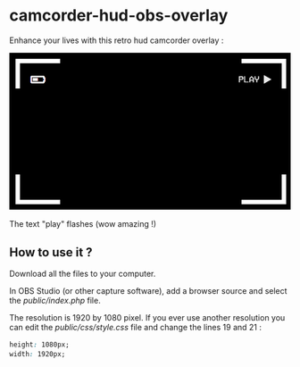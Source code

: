 # camcorder-hud-obs-overlay

Enhance your lives with this retro hud camcorder overlay :

![Screenshot](public/img/example.png)

The text "play" flashes (wow amazing !)

## How to use it ?

Download all the files to your computer.

In OBS Studio (or other capture software), add a browser source and select 
the _public/index.php_ file.


The resolution is 1920 by 1080 pixel. If you ever use another resolution you can 
edit the _public/css/style.css_ file and change the lines 19 and 21 :

```css
height: 1080px;
width: 1920px;
```